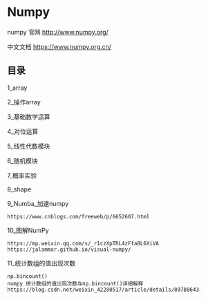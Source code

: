 # Numpy

numpy 官网  http://www.numpy.org/

中文文档  https://www.numpy.org.cn/

## 目录

1_array

2_操作array

3_基础数学运算

4_对位运算

5_线性代数模块

6_随机模块

7_概率实验

8_shape

9_Numba_加速numpy
```
https://www.cnblogs.com/freeweb/p/6652607.html
```

10_图解NumPy
```
https://mp.weixin.qq.com/s/_r1czXpTRL4zFfaBL6XiVA
https://jalammar.github.io/visual-numpy/
```

11_统计数组的值出现次数
```
np.bincount()
numpy 统计数组的值出现次数与np.bincount()详细解释
https://blog.csdn.net/weixin_42280517/article/details/89788643
```

